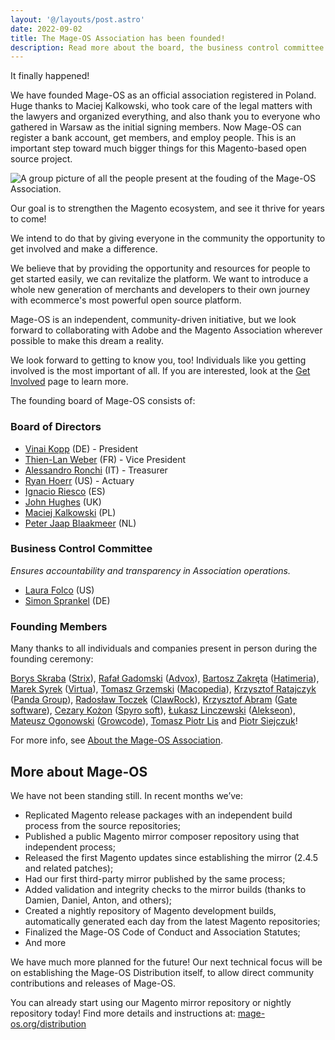 ```yaml
---
layout: '@/layouts/post.astro'
date: 2022-09-02
title: The Mage-OS Association has been founded!
description: Read more about the board, the business control committee and the next steps.  
---
```


It finally happened!

We have founded Mage-OS as an official association registered in Poland. Huge thanks to Maciej Kalkowski, who took care of the legal matters with the lawyers and organized everything, and also thank you to everyone who gathered in Warsaw as the initial signing members. Now Mage-OS can register a bank account, get members, and employ people. This is an important step toward much bigger things for this Magento-based open source project.

![A group picture of all the people present at the fouding of the Mage-OS Association.](/blog/2022/2022-07-21-founding-meeting-warsaw.png)

Our goal is to strengthen the Magento ecosystem, and see it thrive for years to come!

We intend to do that by giving everyone in the community the opportunity to get involved and make a difference.

We believe that by providing the opportunity and resources for people to get started easily, we can revitalize the platform. We want to introduce a whole new generation of merchants and developers to their own journey with ecommerce's most powerful open source platform.

Mage-OS is an independent, community-driven initiative, but we look forward to collaborating with Adobe and the Magento Association wherever possible to make this dream a reality.

We look forward to getting to know you, too! Individuals like you getting involved is the most important of all. If you are interested, look at the [Get Involved](https://mage-os.org/get-involved) page to learn more.

The founding board of Mage-OS consists of:

### Board of Directors

* [Vinai Kopp](https://www.linkedin.com/in/vinai/) (DE) - President
* [Thien-Lan Weber](https://www.linkedin.com/in/thienlan/) (FR) - Vice President
* [Alessandro Ronchi](https://www.linkedin.com/in/alessandroronchi/) (IT) - Treasurer
* [Ryan Hoerr](https://www.linkedin.com/in/rhoerr/) (US) - Actuary
* [Ignacio Riesco](https://www.linkedin.com/in/ignacioriesco/) (ES)
* [John Hughes](https://www.linkedin.com/in/johnhughes1984/) (UK)
* [Maciej Kalkowski](https://www.linkedin.com/in/kalkos/) (PL)
* [Peter Jaap Blaakmeer](https://www.linkedin.com/in/peterjaap/) (NL)

### Business Control Committee

*Ensures accountability and transparency in Association operations.*

* [Laura Folco](https://www.linkedin.com/in/laurafolco/) (US)
* [Simon Sprankel](https://www.linkedin.com/in/simonsprankel/) (DE)

### Founding Members

Many thanks to all individuals and companies present in person during the founding ceremony:

[Borys Skraba](https://twitter.com/BorysSkraba) ([Strix](https://www.linkedin.com/company/strixcommerce/)), [Rafał Gadomski](https://twitter.com/GadomskiRafal) ([Advox](https://www.linkedin.com/company/advox-s.c/)),
[Bartosz Zakręta](https://twitter.com/zakreta) ([Hatimeria](https://www.linkedin.com/company/hatimeria/)), [Marek Syrek](https://twitter.com/mareksyrek) ([Virtua](https://www.linkedin.com/company/virtuacodelab/)), [Tomasz Grzemski](https://twitter.com/Grzemski) ([Macopedia](https://www.linkedin.com/company/macopedia-sp-z-o-o-/)), [Krzysztof Ratajczyk](https://twitter.com/86rataj) ([Panda Group](https://www.linkedin.com/company/pandagroupdev/)), [Radosław Toczek](https://twitter.com/RadosawToczek) ([ClawRock](https://www.linkedin.com/company/clawrock/)), [Krzysztof Abram](https://twitter.com/chris_abraham1) ([Gate software](https://www.linkedin.com/company/gate-software/)), [Cezary Kożon](https://twitter.com/Cezary59949712) ([Spyro soft](https://www.linkedin.com/company/spyrosoft/)), [Łukasz Linczewski](https://twitter.com/llinczewski) ([Alekseon](https://www.linkedin.com/company/alekseon-sp.-z-o.o./)), [Mateusz Ogonowski](https://twitter.com/matogonowski) ([Growcode](https://www.linkedin.com/company/growcode/)), [Tomasz Piotr Lis](https://twitter.com/TomaszFox) and [Piotr Siejczuk](https://twitter.com/PiotrSiejczuk)!

For more info, see [About the Mage-OS Association](https://mage-os.org/organization/about).

## More about Mage-OS

We have not been standing still. In recent months we’ve:

* Replicated Magento release packages with an independent build process from the source repositories;
* Published a public Magento mirror composer repository using that independent process;
* Released the first Magento updates since establishing the mirror (2.4.5 and related patches);
* Had our first third-party mirror published by the same process;
* Added validation and integrity checks to the mirror builds (thanks to Damien, Daniel, Anton, and others);
* Created a nightly repository of Magento development builds, automatically generated each day from the latest Magento repositories;
* Finalized the Mage-OS Code of Conduct and Association Statutes;
* And more

We have much more planned for the future! Our next technical focus will be on establishing the Mage-OS Distribution itself, to allow direct community contributions and releases of Mage-OS.

You can already start using our Magento mirror repository or nightly repository today! Find more details and instructions at: [mage-os.org/distribution](https://mage-os.org/distribution#magento-mirrors)